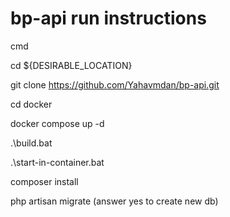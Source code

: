 # bp-api run instructions

cmd

cd ${DESIRABLE_LOCATION}

git clone https://github.com/Yahavmdan/bp-api.git

cd docker

docker compose up -d

.\build.bat

.\start-in-container.bat

composer install

php artisan migrate (answer yes to create new db)
